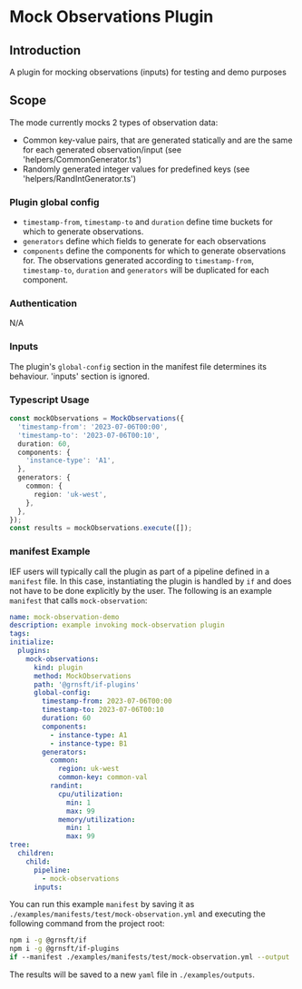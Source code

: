 # Mock Observations Plugin

## Introduction

A plugin for mocking observations (inputs) for testing and demo purposes

## Scope

The mode currently mocks 2 types of observation data:

- Common key-value pairs, that are generated statically and are the same for each generated observation/input (see 'helpers/CommonGenerator.ts')
- Randomly generated integer values for predefined keys (see 'helpers/RandIntGenerator.ts')

### Plugin global config

- `timestamp-from`, `timestamp-to` and `duration` define time buckets for which to generate observations.
- `generators` define which fields to generate for each observations
- `components` define the components for which to generate observations for. The observations generated according to `timestamp-from`, `timestamp-to`, `duration` and `generators` will be duplicated for each component.

### Authentication

N/A

### Inputs

The plugin's `global-config` section in the manifest file determines its behaviour.
'inputs' section is ignored.

### Typescript Usage

```typescript
const mockObservations = MockObservations({
  'timestamp-from': '2023-07-06T00:00',
  'timestamp-to': '2023-07-06T00:10',
  duration: 60,
  components: {
    'instance-type': 'A1',
  },
  generators: {
    common: {
      region: 'uk-west',
    },
  },
});
const results = mockObservations.execute([]);
```

### manifest Example

IEF users will typically call the plugin as part of a pipeline defined in a `manifest` file. In this case, instantiating the plugin is handled by `if` and does not have to be done explicitly by the user. The following is an example `manifest` that calls `mock-observation`:

```yaml
name: mock-observation-demo
description: example invoking mock-observation plugin
tags:
initialize:
  plugins:
    mock-observations:
      kind: plugin
      method: MockObservations
      path: '@grnsft/if-plugins'
      global-config:
        timestamp-from: 2023-07-06T00:00
        timestamp-to: 2023-07-06T00:10
        duration: 60
        components:
          - instance-type: A1
          - instance-type: B1
        generators:
          common:
            region: uk-west
            common-key: common-val
          randint:
            cpu/utilization:
              min: 1
              max: 99
            memory/utilization:
              min: 1
              max: 99
tree:
  children:
    child:
      pipeline:
        - mock-observations
      inputs:
```

You can run this example `manifest` by saving it as `./examples/manifests/test/mock-observation.yml` and executing the following command from the project root:

```sh
npm i -g @grnsft/if
npm i -g @grnsft/if-plugins
if --manifest ./examples/manifests/test/mock-observation.yml --output ./examples/outputs/mock-observation.yml
```

The results will be saved to a new `yaml` file in `./examples/outputs`.
